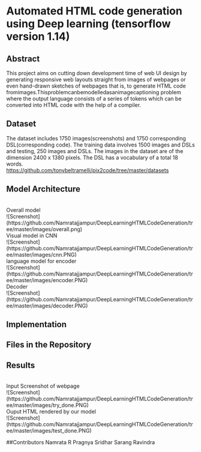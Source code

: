 # Automated HTML code generation using Deep learning (tensorflow version 1.14)

## Abstract
This project aims on cutting down development time of web UI design by generating responsive web layouts straight from images of webpages or even hand-drawn sketches of webpages that is, to generate HTML code fromimages.Thisproblemcanbemodelledasanimagecaptioning problem where the output language consists of a series of tokens which can be converted into HTML code with the help of a compiler.

## Dataset
The dataset includes 1750 images(screenshots) and 1750 corresponding DSL(corresponding code). The training data involves 1500 images and DSLs and testing, 250 images and DSLs. The images in the dataset are of the dimension 2400 x 1380 pixels. The DSL has a vocabulary of a total 18 words.
</br>
https://github.com/tonybeltramelli/pix2code/tree/master/datasets

## Model Architecture
</br>
Overall model
</br>
![Screenshot](https://github.com/Namratajjampur/DeepLearningHTMLCodeGeneration/tree/master/images/overall.png)
</br>
Visual model in CNN
</br>
![Screenshot](https://github.com/Namratajjampur/DeepLearningHTMLCodeGeneration/tree/master/images/cnn.PNG)
</br>
language model for encoder
</br>
![Screenshot](https://github.com/Namratajjampur/DeepLearningHTMLCodeGeneration/tree/master/images/encoder.PNG)
</br>
Decoder 
</br>
![Screenshot](https://github.com/Namratajjampur/DeepLearningHTMLCodeGeneration/tree/master/images/decoder.PNG)

## Implementation

## Files in the Repository

## Results
</br>
Input Screenshot of webpage
</br>
![Screenshot](https://github.com/Namratajjampur/DeepLearningHTMLCodeGeneration/tree/master/images/try_done.PNG)
</br>
Ouput HTML rendered by our model
</br>
![Screenshot](https://github.com/Namratajjampur/DeepLearningHTMLCodeGeneration/tree/master/images/test_done.PNG)

##Contributors
Namrata R
Pragnya Sridhar
Sarang Ravindra
